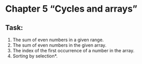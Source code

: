 # Chapter 5 “Cycles and arrays”
## Task:
1. The sum of even numbers in a given range. 
2. The sum of even numbers in the given array. 
3. The index of the first occurrence of a number in the array. 
4. Sorting by selection*.